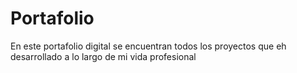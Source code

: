 # Portafolio
En este portafolio digital se encuentran todos los proyectos que eh desarrollado a lo largo de mi vida profesional 
